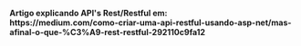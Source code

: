 <p><strong>Artigo explicando API's Rest/Restful em:<br> https://medium.com/como-criar-uma-api-restful-usando-asp-net/mas-afinal-o-que-%C3%A9-rest-restful-292110c9fa12</strong></p>
